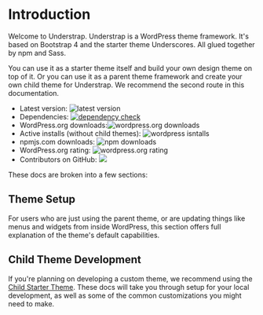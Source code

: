 # Introduction

Welcome to Understrap. Understrap is a WordPress theme framework. It's based on Bootstrap 4 and the starter theme Underscores. All glued together by npm and Sass.

You can use it as a starter theme itself and build your own design theme on top of it. Or you can use it as a parent theme framework and create your own child theme for Understrap. We recommend the second route in this documentation.

- Latest version: <img src="https://img.shields.io/github/package-json/v/understrap/understrap.svg?style=popout-square" alt="latest version"/><br/>
- Dependencies: <a href="https://david-dm.org/understrap/understrap#info=devDependencies" target="_blank"><img src="https://img.shields.io/david/understrap/understrap.svg?style=popout-square" alt="dependency check"/></a><br/>
- WordPress.org downloads:<img src="https://img.shields.io/wordpress/theme/dt/understrap.svg?style=popout-square" alt="wordpress.org downloads"/><br/>
- Active installs (without child themes): <img src="https://img.shields.io/wordpress/theme/installs/understrap.svg?style=popout-square" alt="wordpress isntalls"/><br/>
- npmjs.com downloads: <img src="https://img.shields.io/npm/dt/understrap.svg?style=popout-square" alt="npm downloads"/><br/>
- WordPress.org rating: <img src="https://img.shields.io/wordpress/theme/rating/understrap.svg?style=popout-square" alt="wordpress.org rating" /><br/>
- Contributors on GitHub: <img src="https://img.shields.io/github/contributors/understrap/understrap.svg?style=popout-square" />

These docs are broken into a few sections:

## Theme Setup

For users who are just using the parent theme, or are updating things like menus and widgets from inside WordPress, this section offers full explanation of the theme's default capabilities.

## Child Theme Development

If you're planning on developing a custom theme, we recommend using the [Child Starter Theme](https://github.com/understrap/understrap-child). These docs will take you through setup for your local development, as well as some of the common customizations you might need to make.




